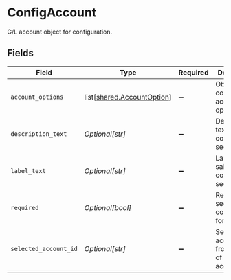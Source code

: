 # ConfigAccount

G/L account object for configuration.


## Fields

| Field                                                                  | Type                                                                   | Required                                                               | Description                                                            |
| ---------------------------------------------------------------------- | ---------------------------------------------------------------------- | ---------------------------------------------------------------------- | ---------------------------------------------------------------------- |
| `account_options`                                                      | list[[shared.AccountOption](undefined/models/shared/accountoption.md)] | :heavy_minus_sign:                                                     | Object containing account options.                                     |
| `description_text`                                                     | *Optional[str]*                                                        | :heavy_minus_sign:                                                     | Descriprtive text for sales configuration section.                     |
| `label_text`                                                           | *Optional[str]*                                                        | :heavy_minus_sign:                                                     | Label text for sales configuration section.                            |
| `required`                                                             | *Optional[bool]*                                                       | :heavy_minus_sign:                                                     | Required section to be configured for sync.                            |
| `selected_account_id`                                                  | *Optional[str]*                                                        | :heavy_minus_sign:                                                     | Selected account id from the list of available accounts.               |